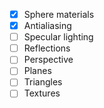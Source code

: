 - [x] Sphere materials
- [x] Antialiasing
- [ ] Specular lighting
- [ ] Reflections
- [ ] Perspective
- [ ] Planes
- [ ] Triangles
- [ ] Textures
